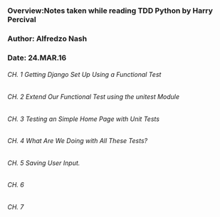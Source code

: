 
### Overview:Notes taken while reading TDD Python by Harry Percival
### Author: Alfredzo Nash
### Date: 24.MAR.16


###### CH. 1 Getting Django Set Up Using a Functional Test

###### CH. 2  Extend Our Functional Test using the unitest Module

###### CH. 3 Testing an Simple Home Page with Unit Tests


###### CH. 4 What Are We Doing with All These Tests?

###### CH. 5  Saving User Input.

###### CH. 6

###### CH. 7
